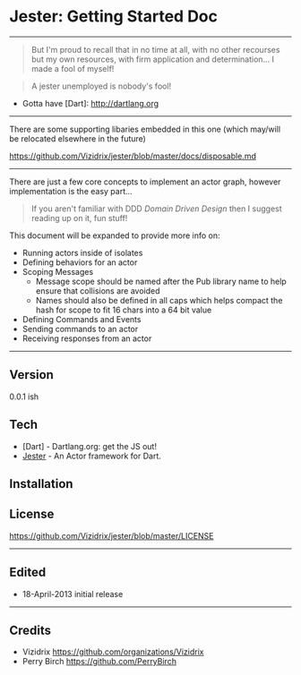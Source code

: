 # Jester: Getting Started Doc

----

> But I'm proud to recall that in no time at all, with no other recourses but my own resources, with firm application and determination... I made a fool of myself!

> A jester unemployed is nobody's fool!

  - Gotta have [Dart]: http://dartlang.org
  
----

There are some supporting libaries embedded in this one (which may/will be relocated elsewhere in the future)

https://github.com/Vizidrix/jester/blob/master/docs/disposable.md

----

There are just a few core concepts to implement an actor graph, however implementation is the easy part...

> If you aren't familiar with DDD *Domain Driven Design* then I suggest reading up on it, fun stuff!

This document will be expanded to provide more info on:
- Running actors inside of isolates
- Defining behaviors for an actor
- Scoping Messages
	- Message scope should be named after the Pub library name to help ensure that collisions are avoided
	- Names should also be defined in all caps which helps compact the hash for scope to fit 16 chars into a 64 bit value
- Defining Commands and Events
- Sending commands to an actor
- Receiving responses from an actor

----

Version
----

0.0.1 ish

Tech
----

* [Dart] - Dartlang.org: get the JS out!
* [Jester] - An Actor framework for Dart.

Installation
----

[Jester]: http://pub.dartlang.org/packages/jester

License
----

https://github.com/Vizidrix/jester/blob/master/LICENSE

----
## Edited
* 18-April-2013 initial release

----
## Credits
* Vizidrix <https://github.com/organizations/Vizidrix>
* Perry Birch <https://github.com/PerryBirch>

